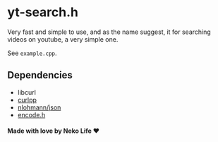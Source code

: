 # yt-search.h

Very fast and simple to use, and as the name suggest, it for searching videos on youtube, a very simple one.

See `example.cpp`.

## Dependencies

* libcurl
* [curlpp](https://github.com/jpbarrette/curlpp)
* [nlohmann/json](https://github.com/nlohmann/json)
* [encode.h](https://gist.github.com/arthurafarias/56fec2cd49a32f374c02d1df2b6c350f)


#### Made with love by Neko Life :heart:
